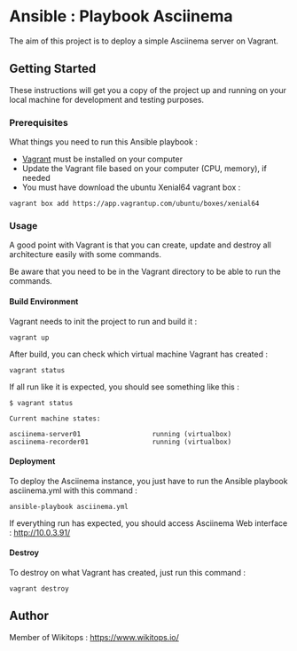 # Ansible : Playbook Asciinema
The aim of this project is to deploy a simple Asciinema server on Vagrant.

## Getting Started

These instructions will get you a copy of the project up and running on your local machine for development and testing purposes.

### Prerequisites

What things you need to run this Ansible playbook :

* [Vagrant](https://www.vagrantup.com/docs/installation/) must be installed on your computer
* Update the Vagrant file based on your computer (CPU, memory), if needed
* You must have download the ubuntu Xenial64 vagrant box :

```
vagrant box add https://app.vagrantup.com/ubuntu/boxes/xenial64
```

### Usage

A good point with Vagrant is that you can create, update and destroy all architecture easily with some commands.

Be aware that you need to be in the Vagrant directory to be able to run the commands.

#### Build Environment

Vagrant needs to init the project to run and build it :

```
vagrant up
```

After build, you can check which virtual machine Vagrant has created :

```
vagrant status
```

If all run like it is expected, you should see something like this :

```
$ vagrant status

Current machine states:

asciinema-server01                  running (virtualbox)
asciinema-recorder01                running (virtualbox)
```

#### Deployment

To deploy the Asciinema instance, you just have to run the Ansible playbook asciinema.yml with this command :

```
ansible-playbook asciinema.yml
```

If everything run has expected, you should access Asciinema Web interface : http://10.0.3.91/

#### Destroy

To destroy on what Vagrant has created, just run this command :

```
vagrant destroy
```

## Author

Member of Wikitops : https://www.wikitops.io/
